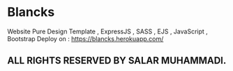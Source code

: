 # Blancks
Website Pure Design Template , ExpressJS , SASS , EJS , JavaScript , Bootstrap
Deploy on : https://blancks.herokuapp.com/
## ALL RIGHTS RESERVED BY SALAR MUHAMMADI.
